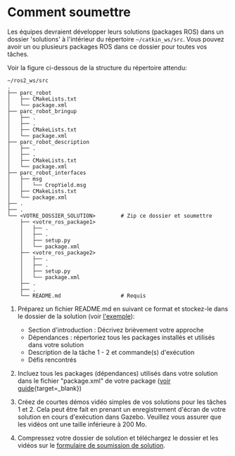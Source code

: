 # Comment soumettre

Les équipes devraient développer leurs solutions (packages ROS) dans un dossier 'solutions' à l'intérieur du répertoire `~/catkin_ws/src`. Vous pouvez avoir un ou plusieurs packages ROS dans ce dossier pour toutes vos tâches.

Voir la figure ci-dessous de la structure du répertoire attendu:

```
~/ros2_ws/src
.
├── parc_robot
│   ├── CMakeLists.txt
│   └── package.xml
├── parc_robot_bringup
│   ├── .
│   ├── .
│   ├── CMakeLists.txt
│   └── package.xml
├── parc_robot_description
│   ├── .
│   ├── .
│   ├── CMakeLists.txt
│   └── package.xml
├── parc_robot_interfaces
│   ├── msg
│   │   └── CropYield.msg
│   ├── CMakeLists.txt
│   └── package.xml
├── .
├── .
└── <VOTRE_DOSSIER_SOLUTION>        # Zip ce dossier et soumettre
    ├── <votre_ros_package1>
    │   ├── .
    │   ├── .
    │   ├── setup.py
    │   └── package.xml
    ├── <votre_ros_package2>
    │   ├── .
    │   ├── .
    │   ├── setup.py
    │   └── package.xml
    ├── .
    ├── .
    └── README.md                   # Requis
```

1. Préparez un fichier README.md en suivant ce format et stockez-le dans le dossier de la solution (voir [l'exemple](https://github.com/PARC-Robotics/PARC2024-Engineers-League/blob/main/resources/sample-submission-readme.md)):
     * Section d'introduction : Décrivez brièvement votre approche
     * Dépendances : répertoriez tous les packages installés et utilisés dans votre solution
     * Description de la tâche 1 - 2 et commande(s) d'exécution
     * Défis rencontrés

2. Incluez tous les packages (dépendances) utilisés dans votre solution dans le fichier "package.xml" de votre package ([voir guide](https://docs.ros.org/en/humble/Tutorials/Intermediate/Rosdep.html){target=_blank})

3. Créez de courtes démos vidéo simples de vos solutions pour les tâches 1 et 2. Cela peut être fait en prenant un enregistrement d'écran de votre solution en cours d'exécution dans Gazebo. Veuillez vous assurer que les vidéos ont une taille inférieure à 200 Mo.

4. Compressez votre dossier de solution et téléchargez le dossier et les vidéos sur le [formulaire de soumission de solution](https://forms.gle/GwE7Tzm9FpYzUVQX9).
